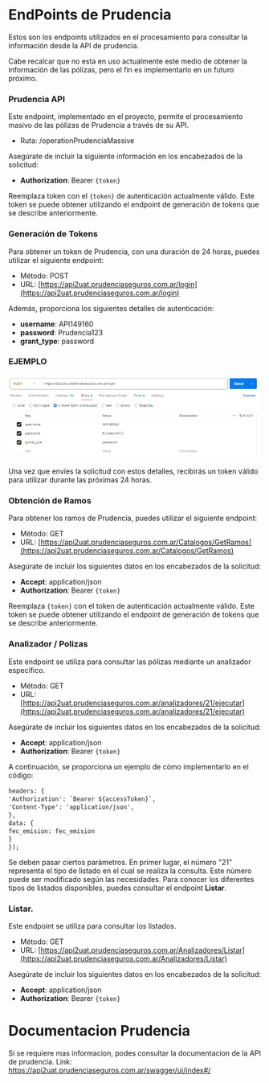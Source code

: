 
# EndPoints de Prudencia

Estos son los endpoints utilizados en el procesamiento para consultar la información desde la API de prudencia.

Cabe recalcar que no esta en uso actualmente este medio de obtener la información de las pólizas, pero el fin es implementarlo en un futuro próximo.

### Prudencia API

Este endpoint, implementado en el proyecto, permite el procesamiento masivo de las pólizas de Prudencia a través de su API.

-   Ruta: /operationPrudenciaMassive

Asegúrate de incluir la siguiente información en los encabezados de la solicitud:

-   **Authorization**: Bearer ```{token}```

Reemplaza token con el ```{token}``` de autenticación actualmente válido. Este token se puede obtener utilizando el endpoint de generación de tokens que se describe anteriormente.


### Generación de Tokens

Para obtener un token de Prudencia, con una duración de 24 horas, puedes utilizar el siguiente endpoint:

-   Método: POST
-   URL: [https://api2uat.prudenciaseguros.com.ar/login](https://api2uat.prudenciaseguros.com.ar/login)

Además, proporciona los siguientes detalles de autenticación:

-   **username**: API149160
-   **password**: Prudencia123
-   **grant_type**: password

### EJEMPLO

![TokenPrudencia](../../../../static/prudencia/tokenPrudencia.png)

Una vez que envíes la solicitud con estos detalles, recibirás un token válido para utilizar durante las próximas 24 horas.

###   Obtención de Ramos

Para obtener los ramos de Prudencia, puedes utilizar el siguiente endpoint:

-   Método: GET
-   URL: [https://api2uat.prudenciaseguros.com.ar/Catalogos/GetRamos](https://api2uat.prudenciaseguros.com.ar/Catalogos/GetRamos)

Asegúrate de incluir los siguientes datos en los encabezados de la solicitud:

-   **Accept**: application/json
-   **Authorization**: Bearer ```{token}```

Reemplaza ```{token}``` con el token de autenticación actualmente válido. Este token se puede obtener utilizando el endpoint de generación de tokens que se describe anteriormente.

### Analizador / Polizas

Este endpoint se utiliza para consultar las pólizas mediante un analizador específico.

-   Método: GET
-   URL: [https://api2uat.prudenciaseguros.com.ar/analizadores/21/ejecutar](https://api2uat.prudenciaseguros.com.ar/analizadores/21/ejecutar)

Asegúrate de incluir los siguientes datos en los encabezados de la solicitud:

-   **Accept**: application/json
-   **Authorization**: Bearer ```{token}```

A continuación, se proporciona un ejemplo de cómo implementarlo en el código:

```const  response  =  await  axios.get('https://api2uat.prudenciaseguros.com.ar/analizadores/21/ejecutar', {
headers: {
'Authorization': `Bearer ${accessToken}`,
'Content-Type': 'application/json',
},
data: {
fec_emision: fec_emision
}
});
```

Se deben pasar ciertos parámetros. En primer lugar, el número "21" representa el tipo de listado en el cual se realiza la consulta. Este número puede ser modificado según las necesidades. Para conocer los diferentes tipos de listados disponibles, puedes consultar el endpoint **Listar**.

### Listar.

Este endpoint se utiliza para consultar los listados.

-   Método: GET
-   URL: [https://api2uat.prudenciaseguros.com.ar/Analizadores/Listar](https://api2uat.prudenciaseguros.com.ar/Analizadores/Listar)

Asegúrate de incluir los siguientes datos en los encabezados de la solicitud:

-   **Accept**: application/json
-   **Authorization**: Bearer ```{token}```

# Documentacion Prudencia
Si se requiere mas informacion, podes consultar la documentacion de la API de prudencia.
Link: https://api2uat.prudenciaseguros.com.ar/swagger/ui/index#/